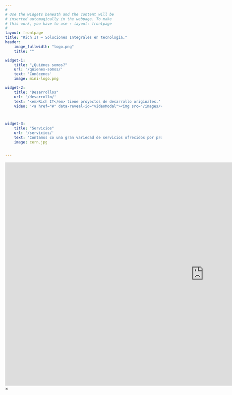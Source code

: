 ```yaml
---
#
# Use the widgets beneath and the content will be
# inserted automagically in the webpage. To make
# this work, you have to use › layout: frontpage
#
layout: frontpage
title: "Rich IT – Soluciones Integrales en tecnología."
header:
    image_fullwidth: "logo.png"
    title: ""

widget-1:
    title: "¿Quiénes somos?"
    url: '/quienes-somos/'
    text: 'Conócenos'
    image: mini-logo.png

widget-2:
    title: "Desarrollos"
    url: '/desarrollo/'
    text: '<em>Rich IT</em> tiene proyectos de desarrollo originales.'
    video: '<a href="#" data-reveal-id="videoModal"><img src="/images/video-omni.png" width="302" height="182" alt=""></a>'



widget-3:
    title: "Servicios"
    url: '/servicios/'
    text: 'Contamos co una gran variedad de servicios ofrecidos por profesionales certificados'
    image: cern.jpg


---
```



<div id="videoModal" class="reveal-modal large" data-reveal="">
  <div class="flex-video widescreen vimeo" style="display: block;">
    <iframe width="1280" height="720" src="https://www.youtube.com/embed/sV_eaoFv2Ik" frameborder="0" allowfullscreen></iframe>
  </div>
  <a class="close-reveal-modal">&#215;</a>
</div>




<!-- Quite toda la carpeta de posts y la renombre a posts.bak, por si es necesario poner un blog posteriormente -->
